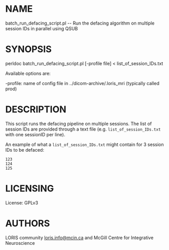 # NAME

batch\_run\_defacing\_script.pl -- Run the defacing algorithm on multiple session IDs in parallel using QSUB

# SYNOPSIS

perldoc batch\_run\_defacing\_script.pl \[-profile file\] < list\_of\_session\_IDs.txt

Available options are:

\-profile: name of config file in ../dicom-archive/.loris\_mri (typically called prod)

# DESCRIPTION

This script runs the defacing pipeline on multiple sessions. The list of
session IDs are provided through a text file (e.g. `list_of_session_IDs.txt`
with one sessionID per line).

An example of what a `list_of_session_IDs.txt` might contain for 3 session IDs
to be defaced:

    123
    124
    125

# LICENSING

License: GPLv3

# AUTHORS

LORIS community <loris.info@mcin.ca> and McGill Centre for Integrative Neuroscience
